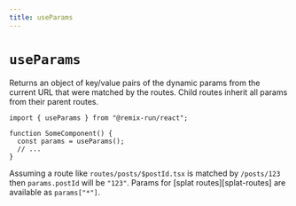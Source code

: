 ```yaml
---
title: useParams
---
```


# `useParams`

Returns an object of key/value pairs of the dynamic params from the current URL that were matched by the routes. Child routes inherit all params from their parent routes.

```tsx
import { useParams } from "@remix-run/react";

function SomeComponent() {
  const params = useParams();
  // ...
}
```

Assuming a route like `routes/posts/$postId.tsx` is matched by `/posts/123` then `params.postId` will be `"123"`. Params for \[splat routes]\[splat-routes] are available as `params["*"]`.

[splat-params]: ../file-conventions/routes#splat-routes

